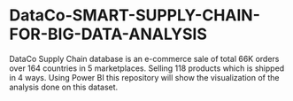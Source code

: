 # DataCo-SMART-SUPPLY-CHAIN-FOR-BIG-DATA-ANALYSIS
DataCo Supply Chain database is an e-commerce sale of total 66K orders over 164 countries in 5 marketplaces. Selling 118 products which is shipped in 4 ways. Using Power BI this repository will show the visualization of the analysis done on this dataset.
